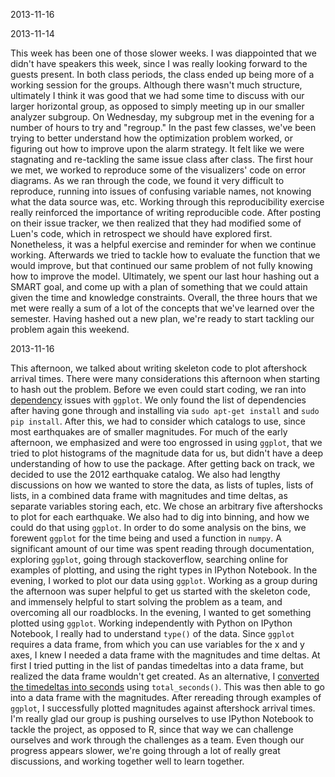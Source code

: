 2013-11-16

2013-11-14 

This week has been one of those slower weeks. I was diappointed that we didn't have speakers this week, since I was really looking forward to the guests present. In both class periods, the class ended up being more of a working session for the groups. Although there wasn't much structure, ultimately I think it was good that we had some time to discuss with our larger horizontal group, as opposed to simply meeting up in our smaller analyzer subgroup. On Wednesday, my subgroup met in the evening for a number of hours to try and "regroup." In the past few classes, we've been trying to better understand how the optimization problem worked, or figuring out how to improve upon the alarm strategy. It felt like we were stagnating and re-tackling the same issue class after class. The first hour we met, we worked to reproduce some of the visualizers' code on error diagrams. As we ran through the code, we found it very difficult to reproduce, running into issues of confusing variable names, not knowing what the data source was, etc. Working through this reproducibility exercise really reinforced the importance of writing reproducible code. After posting on their issue tracker, we then realized that they had modified some of Luen's code, which in retrospect we should have explored first. Nonetheless, it was a helpful exercise and reminder for when we continue working. Afterwards we tried to tackle how to evaluate the function that we would improve, but that continued our same problem of not fully knowing how to improve the model. Ultimately, we spent our last hour hashing out a SMART goal, and come up with a plan of something that we could attain given the time and knowledge constraints. Overall, the three hours that we met were really a sum of a lot of the concepts that we've learned over the semester. Having hashed out a new plan, we're ready to start tackling our problem again this weekend.

2013-11-16

This afternoon, we talked about writing skeleton code to plot aftershock arrival times. There were many considerations this afternoon when starting to hash out the problem. Before we even could start coding, we ran into [dependency](https://github.com/yhat/ggplot/) issues with ```ggplot```. We only found the list of dependencies after having gone through and installing via ```sudo apt-get install``` and ```sudo pip install```. After this, we had to consider which catalogs to use, since most earthquakes are of smaller magnitudes. For much of the early afternoon, we emphasized and were too engrossed in using ```ggplot```, that we tried to plot histograms of the magnitude data for us, but didn't have a deep understanding of how to use the package. After getting back on track, we decided to use the 2012 earthquake catalog. We also had lengthy discussions on how we wanted to store the data, as lists of tuples, lists of lists, in a combined data frame with magnitudes and time deltas, as separate variables storing each, etc. We chose an arbitrary five aftershocks to plot for each earthquake. We also had to dig into binning, and how we could do that using ```ggplot```. In order to do some analysis on the bins, we forewent ```ggplot``` for the time being and used a function in ```numpy```. A significant amount of our time was spent reading through documentation, exploring ```ggplot```, going through stackoverflow, searching online for examples of plotting, and using the right types in IPython Notebook. In the evening, I worked to plot our data using ```ggplot```. Working as a group during the afternoon was super helpful to get us started with the skeleton code, and immensely helpful to start solving the problem as a team, and overcoming all our roadblocks. In the evening, I wanted to get something plotted using ```ggplot```. Working independently with Python on IPython Notebook, I really had to understand ```type()``` of the data. Since ```ggplot``` requires a data frame, from which you can use variables for the x and y axes, I knew I needed a data frame with the magnitudes and time deltas. At first I tried putting in the list of pandas timedeltas into a data frame, but realized the data frame wouldn't get created. As an alternative, I [converted the timedeltas into seconds](http://docs.python.org/2/library/datetime.html) using ```total_seconds()```. This was then able to go into a data frame with the magnitudes. After rereading through examples of ```ggplot```, I successfully plotted magnitudes against aftershock arrival times. I'm really glad our group is pushing ourselves to use IPython Notebook to tackle the project, as opposed to R, since that way we can challenge ourselves and work through the challenges as a team. Even though our progress appears slower, we're going through a lot of really great discussions, and working together well to learn together.
